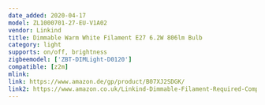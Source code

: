 ```yaml
---
date_added: 2020-04-17
model: ZL1000701-27-EU-V1A02
vendor: Linkind
title: Dimmable Warm White Filament E27 6.2W 806lm Bulb
category: light
supports: on/off, brightness
zigbeemodel: ['ZBT-DIMLight-D0120']
compatible: [z2m]
mlink: 
link: https://www.amazon.de/gp/product/B07XJ2SDGK/
link2: https://www.amazon.co.uk/Linkind-Dimmable-Filament-Required-Compatible/dp/B07XK5VWMK
---
```

